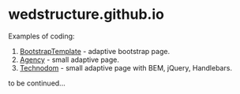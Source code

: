 # wedstructure.github.io
Examples of coding:
1. [BootstrapTemplate](https://wedstructure.github.io/bt/) - adaptive bootstrap page.
1. [Agency](https://wedstructure.github.io/agency/) - small adaptive page.
1. [Technodom](https://wedstructure.github.io/technodom/) - small adaptive page with BEM, jQuery, Handlebars.

to be continued...
